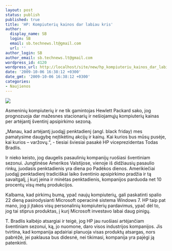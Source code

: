 ```yaml
---
layout: post
status: publish
published: true
title: 'HP: Kompiuterių kainos dar labiau kris'
author:
  display_name: SB
  login: SB
  email: sb.technews.lt@gmail.com
  url: ''
author_login: SB
author_email: sb.technews.lt@gmail.com
wordpress_id: 4120
wordpress_url: http://localhost/site/new/hp_kompiuteriu_kainos_dar_labiau_kris/
date: '2009-10-06 16:38:12 +0300'
date_gmt: '2009-10-06 16:38:12 +0300'
categories:
- Naujienos
---
```

<div class="imgright"><img src="http://t3.gstatic.com/images?q=tbn:30qbuj8Wv8_FKM:http://www.slipperybrick.com/wp-content/uploads/2008/01/hp-hdx.jpg"  /></div>
<p>Asmeninių kompiuterių ir ne tik gamintojas Hewlett Packard sako, jog prognozuoja dar mažesnes stacionarių ir nešiojamųjų kompiuterių kainas per artėjantį šventinį apsipirkimo sezoną.</p>
<p>„Manau, kad artėjantį juodąjį penktadienį (angl. black friday) mes pamatysime daugybę neįtikėtinų akcijų ir kainų. Kai kurios bus mūsų pusėje, kai kurios – varžovų.“, - tiesiai šviesiai pasakė HP viceprezidentas Todas Bradlis.</p>
<p>Ir nieko keisto, jog daugelis pasaulinių kompanijų ruošiasi šventiniam sezonui. Jungtinėse Amerikos Valstijose, vienoje iš didžiausių pasaulio rinkų, juodasis penktadienis yra diena po Padėkos dienos. Amerikiečiai juodąjį penktadienį tradiciškai laiko šventinio apsipirkimo pradžia ir tą savaitgalį, į kurį įeina ir minėtas penktadienis, kompanijos parduoda net 10 procentų visų metų produkcijos.</p>
<p>Kalbama, kad pirkimų bumą, ypač naujų kompiuterių, gali paskatinti spalio 22 dieną pasirodysianti Microsoft operacinė sistema Windows 7. HP taip pat mano, jog ji įtakos visų personalinių kompiuterių pardavimus, ypač dėl to, jog tai stiprus produktas, į kurį Microsoft investavo labai daug pinigų.</p>
<p>T. Bradlis kalbėjo atsargiai ir teigė, jog HP jau ruošiasi artėjančiam šventiniam sezonui, ką, jo nuomone, daro visos industrijos kompanijos. Jis tvirtina, kad kompanija apdairiai planuoja visas produktų atsargas, nors pabrėžė, jei paklausa bus didesnė, nei tikimasi, kompanija yra pajėgi ją patenkinti.<br /></p>
